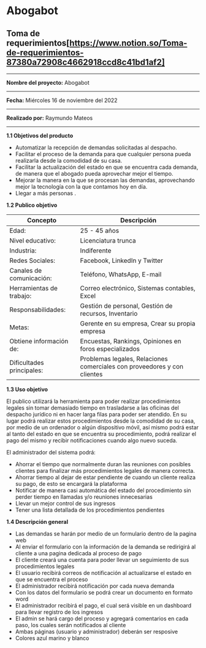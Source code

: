 # Abogabot

## Toma de requerimientos[https://www.notion.so/Toma-de-requerimientos-87380a72908c4662918ccd8c41bd1af2]

---

**Nombre del proyecto:** Abogabot

---

**Fecha:** Miércoles 16 de noviembre del 2022

---

**Realizado por:** Raymundo Mateos

---

**1.1 Objetivos del producto**

- Automatizar la recepción de demandas solicitadas al despacho.
- Facilitar el proceso de la demanda para que cualquier persona pueda realizarla desde la comodidad de su casa.
- Facilitar la actualización del estado en que se encuentra cada demanda, de manera que el abogado pueda aprovechar mejor el tiempo.
- Mejorar la manera en la que se procesan las demandas, aprovechando mejor la tecnología con la que contamos hoy en día.
- Llegar a más personas .

**1.2 Publico objetivo**

| Concepto | Descripción |
| --- | --- |
| Edad: | 25 - 45 años |
| Nivel educativo: | Licenciatura trunca |
| Industria: | Indiferente |
| Redes Sociales: | Facebook, LinkedIn y Twitter |
| Canales de comunicación: | Teléfono, WhatsApp, E-mail |
| Herramientas de trabajo: | Correo electrónico, Sistemas contables, Excel |
| Responsabilidades: | Gestión de personal, Gestión de recursos, Inventario |
| Metas: | Gerente en su empresa, Crear su propia empresa |
| Obtiene información de: | Encuestas, Rankings, Opiniones en foros especializados |
| Dificultades principales: | Problemas legales, Relaciones comerciales con proveedores y con clientes |

**1.3 Uso objetivo**

El publico utilizará la herramienta para poder realizar procedimientos legales sin tomar demasiado tiempo en trasladarse a las oficinas del despacho jurídico ni en hacer larga filas para poder ser atendido. En su lugar podrá realizar estos procedimientos desde la comodidad de su casa, por medio de un ordenador o algún dispositivo móvil, así mismo podrá estar al tanto del estado en que se encuentra su procedimiento, podrá realizar el pago del mismo y recibir notificaciones cuando algo nuevo suceda.

El administrador del sistema podrá:

- Ahorrar el tiempo que normalmente duran las reuniones con posibles clientes para finalizar más procedimientos legales de manera correcta.
- Ahorrar tiempo al dejar de estar pendiente de cuando un cliente realiza su pago, de esto se encargará la plataforma
- Notificar de manera casi automática del estado del procedimiento sin perder tiempo en llamadas y/o reuniones innecesarias
- Llevar un mejor control de sus ingresos
- Tener una lista detallada de los procedimientos pendientes

**1.4 Descripción general**

- Las demandas se harán por medio de un formulario dentro de la pagina web
- Al enviar el formulario con la información de la demanda se redirigirá al cliente a una pagina dedicada al proceso de pago
- El cliente creará una cuenta para poder llevar un seguimiento de sus procedimientos legales
- El usuario recibirá correos de notificación al actualizarse el estado en que se encuentra el proceso
- El administrador recibirá notificación por cada nueva demanda
- Con los datos del formulario se podrá crear un documento en formato word
- El administrador recibirá el pago, el cual será visible en un dashboard para llevar registro de los ingresos
- El admin se hará cargo del proceso y agregará comentarios en cada paso, los cuales serán notificados al cliente
- Ambas páginas (usuario y administrador) deberán ser resposive
- Colores azul marino y blanco